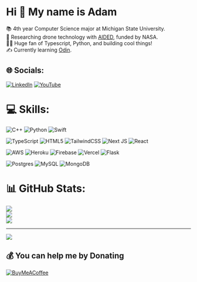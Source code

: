 
# Hi 👋 My name is Adam 
📚 4th year Computer Science major at Michigan State University.<br>🔬 Researching drone technology with [AIDED](https://aided-website.vercel.app/), funded by NASA.<br>🧑‍💻 Huge fan of Typescript, Python, and building cool things!<br>✍️ Currently learning [Odin](https://odin-lang.org/).


## 🌐 Socials:
[![LinkedIn](https://img.shields.io/badge/LinkedIn-%230077B5.svg?logo=linkedin&logoColor=white)](https://linkedin.com/in/adam-anderson-545472192) [![YouTube](https://img.shields.io/badge/YouTube-%23FF0000.svg?logo=YouTube&logoColor=white)](https://youtube.com/@UCJDUcbW7LjjOQP88i1hNO7Q) 

# 💻 Skills:
![C++](https://img.shields.io/badge/c++-%2300599C.svg?style=flat&logo=c%2B%2B&logoColor=white)
![Python](https://img.shields.io/badge/python-3670A0?style=flat&logo=python&logoColor=ffdd54) 
![Swift](https://img.shields.io/badge/swift-F54A2A?style=flat&logo=swift&logoColor=white)<br>

![TypeScript](https://img.shields.io/badge/typescript-%23007ACC.svg?style=flat&logo=typescript&logoColor=white) 
![HTML5](https://img.shields.io/badge/html5-%23E34F26.svg?style=flat&logo=html5&logoColor=white) 
![TailwindCSS](https://img.shields.io/badge/tailwindcss-%2338B2AC.svg?style=flat&logo=tailwind-css&logoColor=white)
![Next JS](https://img.shields.io/badge/Next-black?style=flat&logo=next.js&logoColor=white) 
![React](https://img.shields.io/badge/react-%2320232a.svg?style=flat&logo=react&logoColor=%2361DAFB) <br>

![AWS](https://img.shields.io/badge/AWS-%23FF9900.svg?style=flat&logo=amazon-aws&logoColor=white) 
![Heroku](https://img.shields.io/badge/heroku-%23430098.svg?style=flat&logo=heroku&logoColor=white) 
![Firebase](https://img.shields.io/badge/firebase-%23039BE5.svg?style=flat&logo=firebase) 
![Vercel](https://img.shields.io/badge/vercel-%23000000.svg?style=flat&logo=vercel&logoColor=white) 
![Flask](https://img.shields.io/badge/flask-%23000.svg?style=flat&logo=flask&logoColor=white) <br>


![Postgres](https://img.shields.io/badge/postgres-%23316192.svg?style=flat&logo=postgresql&logoColor=white) 
![MySQL](https://img.shields.io/badge/mysql-%2300f.svg?style=flat&logo=mysql&logoColor=white)
![MongoDB](https://img.shields.io/badge/MongoDB-%234ea94b.svg?style=flat&logo=mongodb&logoColor=white)<br>

# 📊 GitHub Stats:
![](https://github-readme-stats.vercel.app/api?username=developer-3&theme=tokyonight&hide_border=false&include_all_commits=false&count_private=true)<br/>
![](https://github-readme-streak-stats.herokuapp.com/?user=developer-3&theme=tokyonight&hide_border=false)<br/>
![](https://github-readme-stats.vercel.app/api/top-langs/?username=developer-3&theme=tokyonight&hide_border=false&include_all_commits=false&count_private=true&layout=compact)

---
[![](https://visitcount.itsvg.in/api?id=developer-3&icon=0&color=0)](https://visitcount.itsvg.in)

  ## 💰 You can help me by Donating
  [![BuyMeACoffee](https://img.shields.io/badge/Buy%20Me%20a%20Coffee-ffdd00?style=for-the-badge&logo=buy-me-a-coffee&logoColor=black)](https://buymeacoffee.com/adamanderson) 

  
<!-- Proudly created with GPRM ( https://gprm.itsvg.in ) -->
